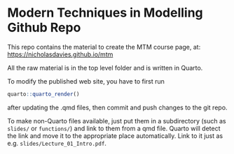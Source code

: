 # Modern Techniques in Modelling Github Repo

This repo contains the material to create the MTM course page, at: <https://nicholasdavies.github.io/mtm>

All the raw material is in the top level folder and is written in Quarto.

To modify the published web site, you have to first run
```R
quarto::quarto_render()
```
after updating the .qmd files, then commit and push changes to the git repo.

To make non-Quarto files available, just put them in a subdirectory (such as `slides/` or `functions/`) and link to them from a qmd file. Quarto will detect the link and move it to the appropriate place automatically. Link to it just as e.g. `slides/Lecture_01_Intro.pdf`.